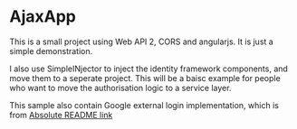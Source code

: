 # AjaxApp
This is a small project using Web API 2, CORS and angularjs. It is just a simple demonstration.

I also use SimpleINjector to inject the identity framework components, and move them to a seperate project. 
This will be a baisc example for people who want to move the authorisation logic to a service layer.

This sample also contain Google external login implementation, which is from [Absolute README link](http://bitoftech.net/2014/08/11/asp-net-web-api-2-external-logins-social-logins-facebook-google-angularjs-app/)
